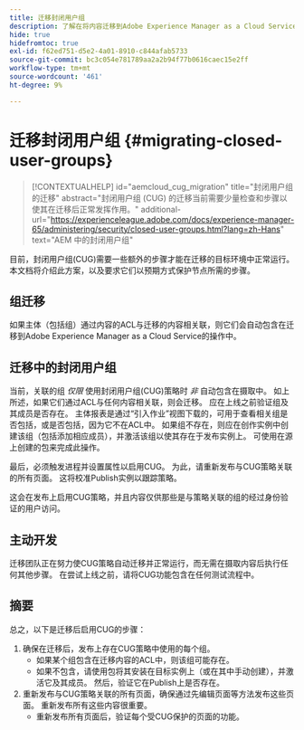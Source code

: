 ```yaml
---
title: 迁移封闭用户组
description: 了解在将内容迁移到Adobe Experience Manager as a Cloud Service后启用封闭用户组所需的特殊注意事项。
hide: true
hidefromtoc: true
exl-id: f62ed751-d5e2-4a01-8910-c844afab5733
source-git-commit: bc3c054e781789aa2a2b94f77b0616caec15e2ff
workflow-type: tm+mt
source-wordcount: '461'
ht-degree: 9%

---
```


# 迁移封闭用户组 {#migrating-closed-user-groups}

>[!CONTEXTUALHELP]
>id="aemcloud_cug_migration"
>title="封闭用户组的迁移"
>abstract="封闭用户组 (CUG) 的迁移当前需要少量检查和步骤以使其在迁移后正常发挥作用。"
>additional-url="https://experienceleague.adobe.com/docs/experience-manager-65/administering/security/closed-user-groups.html?lang=zh-Hans" text="AEM 中的封闭用户组"

目前，封闭用户组(CUG)需要一些额外的步骤才能在迁移的目标环境中正常运行。 本文档将介绍此方案，以及要求它们以预期方式保护节点所需的步骤。

## 组迁移

如果主体（包括组）通过内容的ACL与迁移的内容相关联，则它们会自动包含在迁移到Adobe Experience Manager as a Cloud Service的操作中。

## 迁移中的封闭用户组

当前，关联的组 *仅限* 使用封闭用户组(CUG)策略时 *非* 自动包含在摄取中。 如上所述，如果它们通过ACL与任何内容相关联，则会迁移。 应在上线之前验证组及其成员是否存在。 主体报表是通过“引入作业”视图下载的，可用于查看相关组是否包括，或是否包括，因为它不在ACL中。 如果组不存在，则应在创作实例中创建该组（包括添加相应成员），并激活该组以使其存在于发布实例上。 可使用在源上创建的包来完成此操作。

最后，必须触发进程并设置属性以启用CUG。 为此，请重新发布与CUG策略关联的所有页面。 这将校准Publish实例以跟踪策略。

这会在发布上启用CUG策略，并且内容仅供那些是与策略关联的组的经过身份验证的用户访问。

## 主动开发

迁移团队正在努力使CUG策略自动迁移并正常运行，而无需在摄取内容后执行任何其他步骤。
在尝试上线之前，请将CUG功能包含在任何测试流程中。

## 摘要

总之，以下是迁移后启用CUG的步骤：

1. 确保在迁移后，发布上存在CUG策略中使用的每个组。
   - 如果某个组包含在迁移内容的ACL中，则该组可能存在。
   - 如果不包含，请使用包将其安装在目标实例上（或在其中手动创建），并激活它及其成员。 然后，验证它在Publish上是否存在。
1. 重新发布与CUG策略关联的所有页面，确保通过先编辑页面等方法发布这些页面。 重新发布所有这些内容很重要。
   - 重新发布所有页面后，验证每个受CUG保护的页面的功能。

